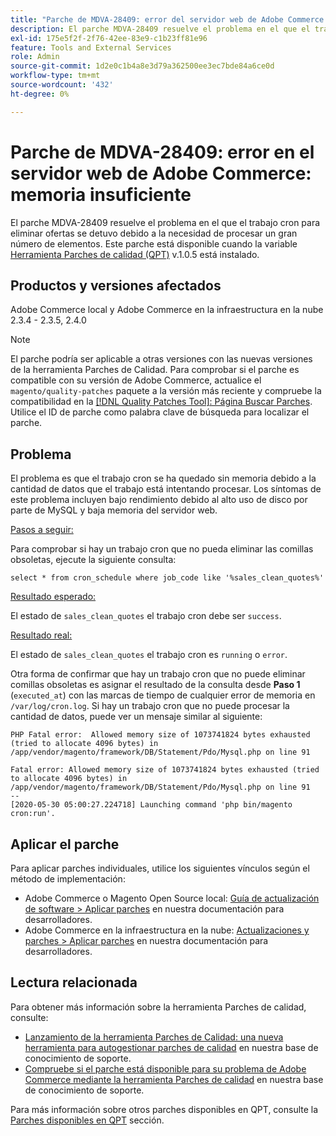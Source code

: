 ```yaml
---
title: "Parche de MDVA-28409: error del servidor web de Adobe Commerce: memoria insuficiente"
description: El parche MDVA-28409 resuelve el problema en el que el trabajo cron para eliminar ofertas se detuvo debido a la necesidad de procesar un gran número de elementos. Este parche está disponible cuando está instalada la [Quality Patches Tool (QPT)](https://devdocs.magento.com/guides/v2.4/comp-mgr/patching.html#mqp) v.1.0.5.
exl-id: 175e5f2f-2f76-42ee-83e9-c1b23ff81e96
feature: Tools and External Services
role: Admin
source-git-commit: 1d2e0c1b4a8e3d79a362500ee3ec7bde84a6ce0d
workflow-type: tm+mt
source-wordcount: '432'
ht-degree: 0%

---
```


# Parche de MDVA-28409: error en el servidor web de Adobe Commerce: memoria insuficiente

El parche MDVA-28409 resuelve el problema en el que el trabajo cron para eliminar ofertas se detuvo debido a la necesidad de procesar un gran número de elementos. Este parche está disponible cuando la variable [Herramienta Parches de calidad (QPT)](https://devdocs.magento.com/guides/v2.4/comp-mgr/patching.html#mqp) v.1.0.5 está instalado.

## Productos y versiones afectados

Adobe Commerce local y Adobe Commerce en la infraestructura en la nube 2.3.4 - 2.3.5, 2.4.0

>[!NOTE]
>
>El parche podría ser aplicable a otras versiones con las nuevas versiones de la herramienta Parches de Calidad. Para comprobar si el parche es compatible con su versión de Adobe Commerce, actualice el `magento/quality-patches` paquete a la versión más reciente y compruebe la compatibilidad en la [[!DNL Quality Patches Tool]: Página Buscar Parches](https://devdocs.magento.com/quality-patches/tool.html#patch-grid). Utilice el ID de parche como palabra clave de búsqueda para localizar el parche.

## Problema

El problema es que el trabajo cron se ha quedado sin memoria debido a la cantidad de datos que el trabajo está intentando procesar. Los síntomas de este problema incluyen bajo rendimiento debido al alto uso de disco por parte de MySQL y baja memoria del servidor web.

<u>Pasos a seguir:</u>

Para comprobar si hay un trabajo cron que no pueda eliminar las comillas obsoletas, ejecute la siguiente consulta:

```
select * from cron_schedule where job_code like '%sales_clean_quotes%'
```

<u>Resultado esperado:</u>

El estado de `sales_clean_quotes` el trabajo cron debe ser `success`.

<u>Resultado real:</u>

El estado de `sales_clean_quotes` el trabajo cron es `running` o `error`.

Otra forma de confirmar que hay un trabajo cron que no puede eliminar comillas obsoletas es asignar el resultado de la consulta desde **Paso 1** (`executed_at`) con las marcas de tiempo de cualquier error de memoria en `/var/log/cron.log`. Si hay un trabajo cron que no puede procesar la cantidad de datos, puede ver un mensaje similar al siguiente:

```
PHP Fatal error:  Allowed memory size of 1073741824 bytes exhausted (tried to allocate 4096 bytes) in /app/vendor/magento/framework/DB/Statement/Pdo/Mysql.php on line 91

Fatal error: Allowed memory size of 1073741824 bytes exhausted (tried to allocate 4096 bytes) in /app/vendor/magento/framework/DB/Statement/Pdo/Mysql.php on line 91
--
[2020-05-30 05:00:27.224718] Launching command 'php bin/magento cron:run'.
```

## Aplicar el parche

Para aplicar parches individuales, utilice los siguientes vínculos según el método de implementación:

* Adobe Commerce o Magento Open Source local: [Guía de actualización de software > Aplicar parches](https://devdocs.magento.com/guides/v2.4/comp-mgr/patching/mqp.html) en nuestra documentación para desarrolladores.
* Adobe Commerce en la infraestructura en la nube: [Actualizaciones y parches > Aplicar parches](https://devdocs.magento.com/cloud/project/project-patch.html) en nuestra documentación para desarrolladores.

## Lectura relacionada

Para obtener más información sobre la herramienta Parches de calidad, consulte:

* [Lanzamiento de la herramienta Parches de Calidad: una nueva herramienta para autogestionar parches de calidad](/help/announcements/adobe-commerce-announcements/magento-quality-patches-released-new-tool-to-self-serve-quality-patches.md) en nuestra base de conocimiento de soporte.
* [Compruebe si el parche está disponible para su problema de Adobe Commerce mediante la herramienta Parches de calidad](/help/support-tools/patches-available-in-qpt-tool/check-patch-for-magento-issue-with-magento-quality-patches.md) en nuestra base de conocimiento de soporte.

Para más información sobre otros parches disponibles en QPT, consulte la [Parches disponibles en QPT](https://support.magento.com/hc/en-us/sections/360010506631-Patches-available-in-MQP-tool-) sección.
